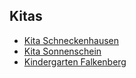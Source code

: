 ## Kitas

- [Kita Schneckenhausen](Kita_Schneckenhausen.md)
- [Kita Sonnenschein](Kita_Sonnenschein.md)
- [Kindergarten Falkenberg](Kindergarten_Falkenberg.md)
